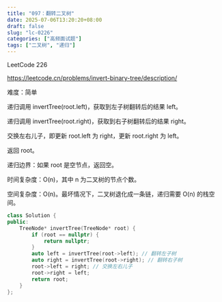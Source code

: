 ```yaml
---
title: "097：翻转二叉树"
date: 2025-07-06T13:20:20+08:00
draft: false
slug: "lc-0226"
categories: ["高频面试题"]
tags: ["二叉树", "递归"]
---
```


LeetCode 226

https://leetcode.cn/problems/invert-binary-tree/description/

难度：简单

递归调用 invertTree(root.left)，获取到左子树翻转后的结果 left。

递归调用 invertTree(root.right)，获取到右子树翻转后的结果 right。

交换左右儿子，即更新 root.left 为 right，更新 root.right 为 left。

返回 root。

递归边界：如果 root 是空节点，返回空。

时间复杂度：O(n)，其中 n 为二叉树的节点个数。

空间复杂度：O(n)。最坏情况下，二叉树退化成一条链，递归需要 O(n) 的栈空间。

<!--more-->

```cpp
class Solution {
public:
    TreeNode* invertTree(TreeNode* root) {
        if (root == nullptr) {
            return nullptr;
        }
        auto left = invertTree(root->left); // 翻转左子树
        auto right = invertTree(root->right); // 翻转右子树
        root->left = right; // 交换左右儿子
        root->right = left;
        return root;
    }
};
```
